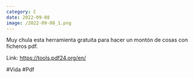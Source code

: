```yaml
--- 
category: C 
date: 2022-09-08 
image: /2022-09-08_1.png 
--- 
```


Muy chula esta herramienta gratuita para hacer un montón de cosas con ficheros pdf. 

Link: https://tools.pdf24.org/en/

#Vida #Pdf